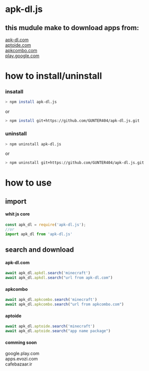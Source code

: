 # apk-dl.js
## this mudule make to download apps from:
[apk-dl.com](apk-dl.com)<br>
[aptoide.com](aptoide.com)<br>
[apkcombo.com](apkcombo.com)<br>
[play.google.com](play.google.com)<br>

# how to install/uninstall

### insatall
```bash
> npm install apk-dl.js
```
or
```bash
> npm install git+https://github.com/GUNTER404/apk-dl.js.git
```

### uninstall
```bash
> npm uninstall apk-dl.js
```
or
```bash
> npm uninstall git+https://github.com/GUNTER404/apk-dl.js.git
```
# how to use

## import
#### whit js core
```js
const apk_dl = require('apk-dl.js');
//or
import apk_dl from 'apk-dl.js'
```

## search and download
#### apk-dl.com
```js
await apk_dl.apkdl.search('minecraft')
await apk_dl.apkdl.search("url from apk-dl.com")
```

#### apkcombo
```js
await apk_dl.apkcombo.search('minecraft')
await apk_dl.apkcombo.search("url from apkcombo.com")
```

#### aptoide
```js
await apk_dl.aptoide.search('minecraft')
await apk_dl.aptoide.search("app name package")
```
#### comming soon
 google.play.com<br>
 apps.evozi.com<br>
 cafebazaar.ir<br>
